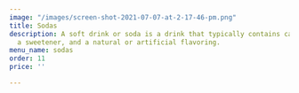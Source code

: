 ```yaml
---
image: "/images/screen-shot-2021-07-07-at-2-17-46-pm.png"
title: Sodas
description: A soft drink or soda is a drink that typically contains carbonated water,
  a sweetener, and a natural or artificial flavoring.
menu_name: sodas
order: 11
price: ''

---
```

